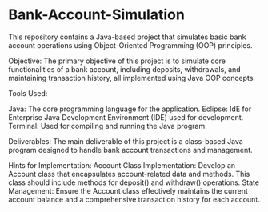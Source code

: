 # Bank-Account-Simulation
This repository contains a Java-based project that simulates basic bank account operations using Object-Oriented Programming (OOP) principles.

Objective:
The primary objective of this project is to simulate core functionalities of a bank account, including deposits, withdrawals, 
and maintaining transaction history, all implemented using Java OOP concepts.

Tools Used:

Java: The core programming language for the application.
Eclipse: IdE for Enterprise Java Development Environment (IDE) used for development.
Terminal: Used for compiling and running the Java program.

Deliverables:
The main deliverable of this project is a class-based Java program designed to handle bank account transactions and management.

Hints for Implementation:
Account Class Implementation: Develop an Account class that encapsulates account-related data and methods.
This class should include methods for deposit() and withdraw() operations.
State Management: Ensure the Account class effectively maintains the current account balance and a comprehensive transaction history for each account.
